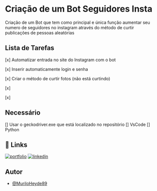 # Criação de um Bot Seguidores Insta

Criação de um Bot que tem como principal e única função aumentar seu numero de seguidores no instagram através do método de curtir publicações de pessoas aleatórias


## Lista de Tarefas

[x] Automatizar entrada no site do Instagram com o bot

[x] Inserir automaticamente login e senha

[x] Criar o método de curtir fotos (não está curtindo)

[x] 

[x] 

## Necessário

[] Usar o geckodriver.exe que está localizado no repositório
[] VsCode
[] Python

## 🔗 Links
[![portfolio](https://img.shields.io/badge/my_portfolio-000?style=for-the-badge&logo=ko-fi&logoColor=white)](https://github.com/MuriloHeyde89/)
[![linkedin](https://img.shields.io/badge/linkedin-0A66C2?style=for-the-badge&logo=linkedin&logoColor=white)](https://www.linkedin.com/in/murilo-heyde/)



## Autor

- [@MuriloHeyde89](https://github.com/MuriloHeyde89)
